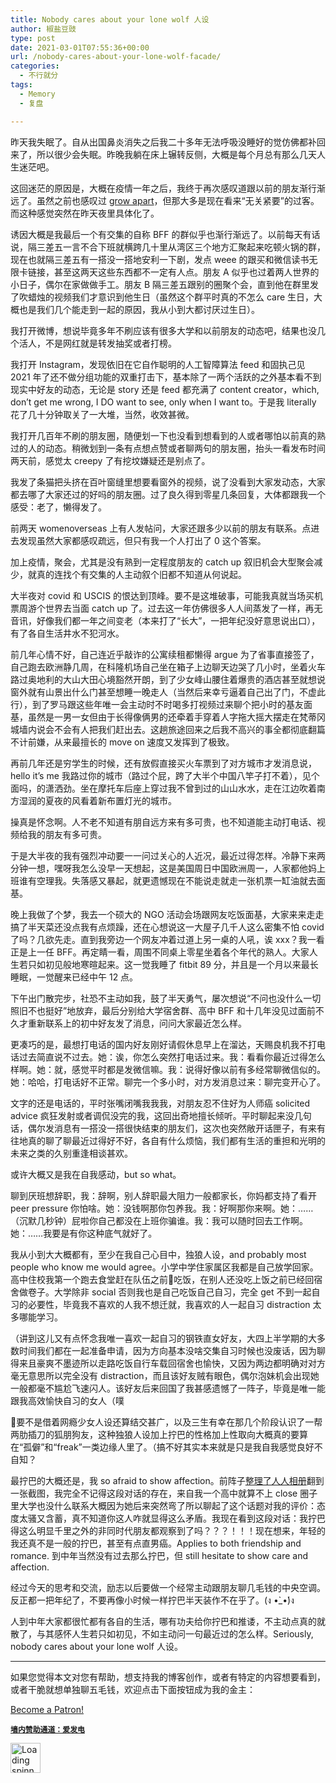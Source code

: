 ```yaml
---
title: Nobody cares about your lone wolf 人设
author: 椒盐豆豉
type: post
date: 2021-03-01T07:55:36+00:00
url: /nobody-cares-about-your-lone-wolf-facade/
categories:
  - 不行就分
tags:
  - Memory
  - 复盘

---
```

 

昨天我失眠了。自从出国鼻炎消失之后我二十多年无法呼吸没睡好的觉仿佛都补回来了，所以很少会失眠。昨晚我躺在床上辗转反侧，大概是每个月总有那么几天人生迷茫吧。

这回迷茫的原因是，大概在疫情一年之后，我终于再次感叹道跟以前的朋友渐行渐远了。虽然之前也感叹过 <a rel="noreferrer noopener" href="https://blog.douchi.space/?p=592" data-type="post" data-id="592" target="_blank">grow apart</a>，但那大多是现在看来“无关紧要”的过客。而这种感觉突然在昨天夜里具体化了。

<!--more-->

诱因大概是我最后一个有交集的自称 BFF 的群似乎也渐行渐远了。以前每天有话说，隔三差五一言不合下班就横跨几十里从湾区三个地方汇聚起来吃顿火锅的群，现在也就隔三差五有一搭没一搭地安利一下剧，发点 weee 的跟买和微信读书无限卡链接，甚至这两天这些东西都不一定有人点。朋友 A 似乎也过着两人世界的小日子，偶尔在家做做手工。朋友 B 隔三差五跟别的圈聚个会，直到他在群里发了吹蜡烛的视频我们才意识到他生日（虽然这个群平时真的不怎么 care 生日，大概也是我们几个能走到一起的原因，我从小到大都讨厌过生日）。

我打开微博，想说毕竟多年不刷应该有很多大学和以前朋友的动态吧，结果也没几个活人，不是网红就是转发抽奖或者打榜。

我打开 Instagram，发现依旧在它自作聪明的人工智障算法 feed 和固执己见 2021 年了还不做分组功能的双重打击下，基本除了一两个活跃的之外基本看不到现实中好友的动态，无论是 story 还是 feed 都充满了 content creator，which, don&#8217;t get me wrong, I DO want to see, only when I want to。于是我 literally 花了几十分钟取关了一大堆，当然，收效甚微。

我打开几百年不刷的朋友圈，随便划一下也没看到想看到的人或者哪怕以前真的熟过的人的动态。稍微划到一条有点想点赞或者聊两句的朋友圈，抬头一看发布时间两天前，感觉太 creepy 了有挖坟嫌疑还是别点了。

我发了条猫把头挤在百叶窗缝里想要看窗外的视频，说了没看到大家发动态，大家都去哪了大家还过的好吗的朋友圈。过了良久得到零星几条回复，大体都跟我一个感受：老了，懒得发了。

前两天 womenoverseas 上有人发帖问，大家还跟多少以前的朋友有联系。点进去发现虽然大家都感叹疏远，但只有我一个人打出了 0 这个答案。

加上疫情，聚会，尤其是没有熟到一定程度朋友的 catch up 叙旧机会大型聚会减少，就真的连找个有交集的人主动叙个旧都不知道从何说起。

大半夜对 covid 和 USCIS 的恨达到顶峰。要不是这堆破事，可能我真就当场买机票周游个世界去当面 catch up 了。过去这一年仿佛很多人人间蒸发了一样，再无音讯，好像我们都一年之间变老（本来打了“长大”，一把年纪没好意思说出口），有了各自生活井水不犯河水。

前几年心情不好，自己连近乎敲诈的公寓续租都懒得 argue 为了省事直接签了，自己跑去欧洲静几周，在科隆机场自己坐在箱子上边聊天边哭了几小时，坐着火车路过奥地利的大山大田心境豁然开朗，到了少女峰山腰住着爆贵的酒店甚至就想说窗外就有山景出什么门甚至想睡一晚走人（当然后来幸亏逼着自己出了门，不虚此行），到了罗马跟这些年唯一会主动时不时喝多打视频过来聊个把小时的基友面基，虽然是一男一女但由于长得像俩男的还牵着手穿着人字拖大摇大摆走在梵蒂冈城墙内说会不会有人把我们赶出去。这趟旅途回来之后我不高兴的事全都彻底翻篇不计前嫌，从来最擅长的 move on 速度又发挥到了极致。

再前几年还是穷学生的时候，还有放假直接买火车票到了对方城市才发消息说，hello it&#8217;s me 我路过你的城市（路过个屁，跨了大半个中国八竿子打不着），见个面吗，的潇洒劲。坐在摩托车后座上穿过我不曾到过的山山水水，走在江边吹着南方湿润的夏夜的风看着新布置灯光的城市。

操真是怀念啊。人不老不知道有朋自远方来有多可贵，也不知道能主动打电话、视频给我的朋友有多可贵。

于是大半夜的我有强烈冲动要一一问过关心的人近况，最近过得怎样。冷静下来两分钟一想，嘿呀我怎么没早一天想起，这是美国周日中国欧洲周一，人家都他妈上班谁有空理我。失落感又暴起，就更遗憾现在不能说走就走一张机票一缸油就去面基。

晚上我做了个梦，我去一个硕大的 NGO 活动会场跟网友吃饭面基，大家来来走走搞了半天菜还没点我有点烦躁，还在心想说这一大屋子几千人这么密集不怕 covid 了吗？几欲先走。直到我旁边一个网友冲着过道上另一桌的人吼，诶 xxx？我一看正是上一任 BFF。再定睛一看，周围不同桌上零星坐着各个年代的熟人。大家人生若只如初见般地寒暄起来。这一觉我睡了 fitbit 89 分，并且是一个月以来最长睡眠，一觉醒来已经中午 12 点。

下午出门散完步，社恐不主动如我，鼓了半天勇气，屡次想说“不问也没什么一切照旧不也挺好”地放弃，最后分别给大学宿舍群、高中 BFF 和十几年没见过面前不久才重新联系上的初中好友发了消息，问问大家最近怎么样。

更凑巧的是，最想打电话的国内好友刚好请假休息早上在溜达，天赐良机我不打电话过去简直说不过去。她：诶，你怎么突然打电话过来。我：看看你最近过得怎么样啊。她：就，感觉平时都是发微信嘛。我：说得好像以前有多经常聊微信似的。她：哈哈，打电话好不正常。聊完一个多小时，对方发消息过来：聊完变开心了。

文字的还是电话的，平时张嘴闭嘴我我我，对朋友忍不住好为人师癌 solicited advice 疯狂发射或者调侃没完的我，这回出奇地擅长倾听。平时聊起来没几句话，偶尔发消息有一搭没一搭很快结束的朋友们，这次也突然敞开话匣子，有来有往地真的聊了聊最近过得好不好，各自有什么烦恼，我们都有生活的重担和光明的未来之类的久别重逢相谈甚欢。

或许大概又是我在自我感动，but so what。

聊到厌班想辞职，我：辞啊，别人辞职最大阻力一般都家长，你妈都支持了看开 peer pressure 你怕啥。她：没钱啊那你包养我。我：好啊那你来啊。她：……（沉默几秒钟）屁啦你自己都没在上班你骗谁。我：我可以随时回去工作啊。她：……我要是有你这种底气就好了。

我从小到大大概都有，至少在我自己心目中，独狼人设，and probably most people who know me would agree。小学中学住家属区我都是自己放学回家。高中住校我第一个跑去食堂赶在队伍之前吃饭，在别人还没吃上饭之前已经回宿舍做卷子。大学除非 social 否则我也是自己吃饭自己自习，完全 get 不到一起自习的必要性，毕竟我不喜欢的人我不想迁就，我喜欢的人一起自习 distraction 太多哪能学习。

（讲到这儿又有点怀念我唯一喜欢一起自习的钢铁直女好友，大四上半学期的大多数时间我们都在一起准备申请，因为方向基本没啥交集自习时候也没废话，因为聊得来且豪爽不墨迹所以走路吃饭自行车载回宿舍也愉快，又因为两边都明确对对方毫无意思所以完全没有 distraction，而且该好友贼有眼色，偶尔泡妹机会出现她一般都毫不尴尬飞速闪人。该好友后来回国了我甚感遗憾了一阵子，毕竟是唯一能跟我高效愉快自习的女人（噗

要不是借着网瘾少女人设还算结交甚广，以及三生有幸在那几个阶段认识了一帮两肋插刀的狐朋狗友，这种独狼人设加上拧巴的性格加上性取向大概真的要算在“孤僻”和“freak”一类边缘人里了。（搞不好其实本来就是只是我自我感觉良好不自知？

最拧巴的大概还是，我 so afraid to show affection。前阵子<a rel="noreferrer noopener" href="https://blog.douchi.space/?p=1057" data-type="post" data-id="1057" target="_blank">整理了人人相册</a>翻到一张截图，我完全不记得这段对话的存在，来自我一个高中就算不上 close 圈子里大学也没什么联系大概因为她后来突然弯了所以聊起了这个话题对我的评价：态度太骚又含蓄，真不知道你这人咋就显得这么矛盾。我现在看到这段对话：我拧巴得这么明显千里之外的非同时代朋友都观察到了吗？？？！！！现在想来，年轻的我还真不是一般的拧巴，甚至有点直男癌。Applies to both friendship and romance. 到中年当然没有过去那么拧巴，但 still hesitate to show care and affection.

经过今天的思考和交流，励志以后要做一个经常主动跟朋友聊几毛钱的中央空调。反正都一把年纪了，不要再像小时候一样拧巴半天装作不在乎了。(ง •̀_•́)ง

人到中年大家都很忙都有各自的生活，哪有功夫给你拧巴和推诿，不主动点真的就散了，与其感怀人生若只如初见，不如主动问一句最近过的怎么样。Seriously, nobody cares about your lone wolf 人设。

<hr class="wp-block-separator has-text-color has-background has-quaternary-background-color has-quaternary-color is-style-wide" />

如果您觉得本文对您有帮助，想支持我的博客创作，或者有特定的内容想要看到，或者干脆就想单独聊五毛钱，欢迎点击下面按钮成为我的金主：

<a href="https://www.patreon.com/bePatron?u=46962965" data-patreon-widget-type="become-patron-button">Become a Patron!</a>  
  


**<a rel="noreferrer noopener" href="https://afdian.net/@mtfront" target="_blank"><code>墙内赞助通道：爱发电</code></a>**

<div class="da-reactions-outer TpostID1312">
  <div class="da-reactions-data da-reactions-container-async left" data-type="post" data-id="1312" data-nonce="543586b903" id="da-reactions-slot-post-1312"> 
  
  <div class="da-reactions-static">
    <img src="http://blog.douchi.space/wp-content/plugins/da-reactions/assets/dist/loading.svg" alt="Loading spinner" width="48" height="48" style="width:48px; height:48px" />
  </div>
</div></div>